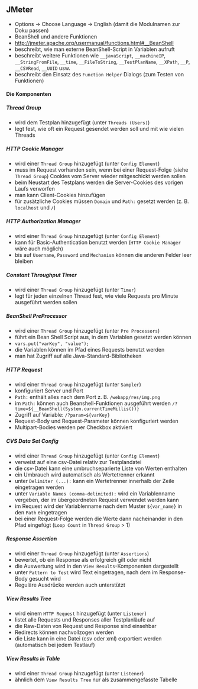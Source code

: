 ## JMeter

- Options -> Choose Language -> English (damit die Modulnamen zur Doku passen)
- BeanShell und andere Funktionen
 - http://jmeter.apache.org/usermanual/functions.html#__BeanShell
 - beschreibt, wie man externe BeanShell-Script in Variablen aufruft
 - beschreibt weitere Funktionen wie `__javaScript`, `__machineIP`, `__StringFromFile`, `__time`, `__FileToString`, `__TestPlanName`, `__XPath`, `__P`, `__CSVRead`, `__UUID` usw.
 - beschreibt den Einsatz des `Function Helper` Dialogs (zum Testen von Funktionen)

#### Die Komponenten

##### Thread Group
- wird dem Testplan hinzugefügt (unter `Threads (Users)`)
- legt fest, wie oft ein Request gesendet werden soll und mit wie vielen Threads

##### HTTP Cookie Manager
- wird einer `Thread Group` hinzugefügt (unter `Config Element`)
- muss im Request vorhanden sein, wenn bei einer Request-Folge (siehe `Thread Group`) Cookies vom Server wieder mitgeschickt werden sollen
- beim Neustart des Testplans werden die Server-Cookies des vorigen Laufs verworfen
- man kann Client-Cookies hinzufügen
- für zusätzliche Cookies müssen `Domain` und `Path:` gesetzt werden (z. B. `localhost` und `/`)

##### HTTP Authorization Manager
- wird einer `Thread Group` hinzugefügt (unter `Config Element`)
- kann für Basic-Authentication benutzt werden (`HTTP Cookie Manager` wäre auch möglich)
- bis auf `Username`, `Password` und `Mechanism` können die anderen Felder leer bleiben

##### Constant Throughput Timer
- wird einer `Thread Group` hinzugefügt (unter `Timer`)
- legt für jeden einzelnen Thread fest, wie viele Requests pro Minute ausgeführt werden sollen

##### BeanShell PreProcessor
- wird einer `Thread Group` hinzugefügt (unter `Pre Processors`)
- führt ein Bean Shell Script aus, in dem Variablen gesetzt werden können
 - `vars.put("varKey", "value");`
 - die Variablen können im Pfad eines Requests benutzt werden
- man hat Zugriff auf alle Java-Standard-Bibliotheken

##### HTTP Request
- wird einer `Thread Group` hinzugefügt (unter `Sampler`)
- konfiguriert Server und Port
- `Path:` enthält alles nach dem Port z. B. `/webapp/res/img.png`
 - im `Path:` können auch Beanshell-Funktionen ausgeführt werden `/?time=${__BeanShell(System.currentTimeMillis())}`
 - Zugriff auf Variable: `/?param=${varKey}`
- Request-Body und Request-Parameter können konfiguriert werden
- Multipart-Bodies werden per Checkbox aktiviert

##### CVS Data Set Config
- wird einer `Thread Group` hinzugefügt (unter `Config Element`)
- verweist auf eine csv-Datei relativ zur Testplandatei
- die csv-Datei kann eine umbruchseparierte Liste von Werten enthalten
- ein Umbrauch wird automatisch als Wertetrenner erkannt
- unter `Delimiter (...):` kann ein Wertetrenner innerhalb der Zeile eingetragen werden
- unter `Variable Names (comma-delimited):` wird ein Variablenname vergeben, der im übergeordneten Request verwendet werden kann
- im Request wird der Variablenname nach dem Muster `${var_name}` in den `Path` eingetragen
- bei einer Request-Folge werden die Werte dann nacheinander in den Pfad eingefügt (`Loop Count` in `Thread Group` > 1)

##### Response Assertion
- wird einer `Thread Group` hinzugefügt (unter `Assertions`)
- bewertet, ob ein Response als erfolgreich gilt oder nicht
- die Auswertung wird in den `View Results`-Komponenten dargestellt
- unter `Pattern to Test` wird Text eingetragen, nach dem im Response-Body gesucht wird
- Reguläre Ausdrücke werden auch unterstützt

##### View Results Tree
- wird einem `HTTP Request` hinzugefügt (unter `Listener`)
- listet alle Requests und Responses aller Testplanläufe auf
- die Raw-Daten von Request und Response sind einsehbar
- Redirects können nachvollzogen werden
- die Liste kann in eine Datei (csv oder xml) exportiert werden (automatisch bei jedem Testlauf)

##### View Results in Table
- wird einer `Thread Group` hinzugefügt (unter `Listener`)
- ähnlich dem `View Results Tree` nur als zusammengefasste Tabelle
